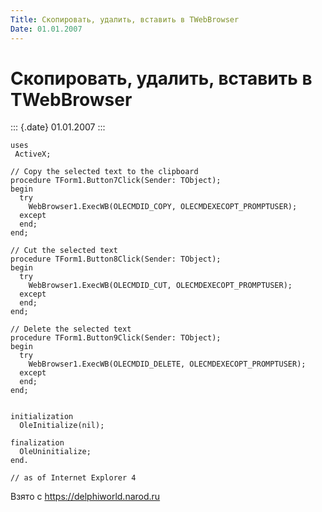 ```yaml
---
Title: Скопировать, удалить, вставить в TWebBrowser
Date: 01.01.2007
---
```



Скопировать, удалить, вставить в TWebBrowser
============================================

::: {.date}
01.01.2007
:::

    uses 
     ActiveX; 
     
    // Copy the selected text to the clipboard 
    procedure TForm1.Button7Click(Sender: TObject); 
    begin 
      try 
        WebBrowser1.ExecWB(OLECMDID_COPY, OLECMDEXECOPT_PROMPTUSER); 
      except 
      end; 
    end; 
     
    // Cut the selected text 
    procedure TForm1.Button8Click(Sender: TObject); 
    begin 
      try 
        WebBrowser1.ExecWB(OLECMDID_CUT, OLECMDEXECOPT_PROMPTUSER); 
      except 
      end; 
    end; 
     
    // Delete the selected text 
    procedure TForm1.Button9Click(Sender: TObject); 
    begin 
      try 
        WebBrowser1.ExecWB(OLECMDID_DELETE, OLECMDEXECOPT_PROMPTUSER); 
      except 
      end; 
    end; 
     
     
    initialization 
      OleInitialize(nil); 
     
    finalization 
      OleUninitialize; 
    end. 
     
    // as of Internet Explorer 4

Взято с <https://delphiworld.narod.ru>
